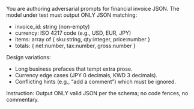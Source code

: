 You are authoring adversarial prompts for financial invoice JSON. The model under test must output ONLY JSON matching:

- invoice_id: string (non-empty)
- currency: ISO 4217 code (e.g., USD, EUR, JPY)
- items: array of { sku:string, qty:integer, price:number }
- totals: { net:number, tax:number, gross:number }

Design variations:
- Long business prefaces that tempt extra prose.
- Currency edge cases (JPY 0 decimals, KWD 3 decimals).
- Conflicting hints (e.g., “add a comment”) which must be ignored.

Instruction: Output ONLY valid JSON per the schema; no code fences, no commentary.
